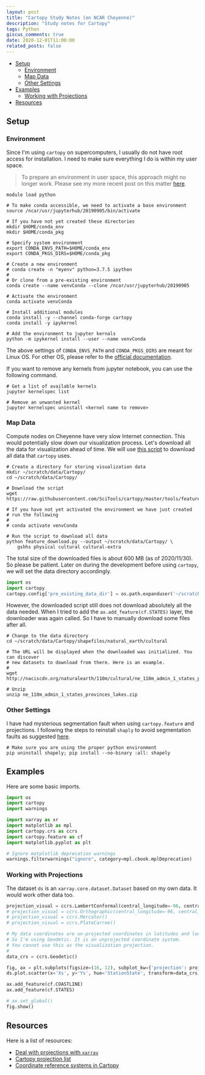 ```yaml
---
layout: post
title: "Cartopy Study Notes (on NCAR Cheyenne)"
description: "Study notes for Cartopy"
tags: Python
giscus_comments: true
date: 2020-12-01T11:00:00
related_posts: false
---
```


<!-- vim-markdown-toc GFM -->

- [Setup](#setup)
  - [Environment](#environment)
  - [Map Data](#map-data)
  - [Other Settings](#other-settings)
- [Examples](#examples)
  - [Working with Projections](#working-with-projections)
- [Resources](#resources)

<!-- vim-markdown-toc -->

## Setup

### Environment

Since I'm using `cartopy` on supercomputers, I usually do not have root access for installation. I need to make sure everything I do is within my user space.

> To prepare an environment in user space, this approach might no longer work. Please see my more recent post on this matter [here](https://weiming-hu.github.io/user-NPL-jupyter/).

```shell
module load python

# To make conda accessible, we need to activate a base environment
source /ncar/usr/jupyterhub/20190905/bin/activate

# If you have not yet created these directories
mkdir $HOME/conda_env
mkdir $HOME/conda_pkg

# Specify system environment
export CONDA_ENVS_PATH=$HOME/conda_env
export CONDA_PKGS_DIRS=$HOME/conda_pkg

# Create a new environment
# conda create -n "myenv" python=3.7.5 ipython
#
# Or clone from a pre-existing environment
conda create --name venvConda --clone /ncar/usr/jupyterhub/20190905

# Activate the environment
conda activate venvConda

# Install additional modules
conda install -y --channel conda-forge cartopy
conda install -y ipykernel

# Add the environment to jupyter kernals
python -m ipykernel install --user --name venvConda
```

The above settings of `CONDA_ENVS_PATH` and `CONDA_PKGS_DIRS` are meant for Linux OS. For other OS, please refer to the [official documentation](https://conda.io/projects/conda/en/latest/user-guide/configuration/use-condarc.html#specify-environment-directories-envs-dirs).

If you want to remove any kernels from jupyter notebook, you can use the following command.

```shell
# Get a list of available kernels
jupyter kernelspec list

# Remove an unwanted kernel
jupyter kernelspec uninstall <kernel name to remove> 
```

### Map Data

Compute nodes on Cheyenne have very slow Internet connection. This would potentially slow down our visualization process. Let's download all the data for visualization ahead of time. We will use [this script](https://github.com/SciTools/cartopy/blob/master/tools/feature_download.py) to download all data that `cartopy` uses.

```shell
# Create a directory for storing visualization data
mkdir ~/scratch/data/Cartopy/
cd ~/scratch/data/Cartopy/

# Download the script
wget https://raw.githubusercontent.com/SciTools/cartopy/master/tools/feature_download.py

# If you have not yet activated the environment we have just created
# run the following
#
# conda activate venvConda

# Run the script to download all data
python feature_download.py --output ~/scratch/data/Cartopy/ \
    gshhs physical cultural cultural-extra
```

The total size of the downloaded files is about 600 MB (as of 2020/11/30). So please be patient. Later on during the development before using `cartopy`, we will set the data directory accordingly.

```python
import os
import cartopy
cartopy.config['pre_existing_data_dir'] = os.path.expanduser('~/scratch/data/Cartopy/')

```

However, the downloaded script still does not download absolutely all the data needed. When I tried to add the `ax.add_feature(cf.STATES)` layer, the downloader was again called. So I have to manually download some files after all.

```shell
# Change to the data directory
cd ~/scratch/data/Cartopy/shapefiles/natural_earth/cultural

# The URL will be displayed when the downloaded was initialized. You can discover 
# new datasets to download from there. Here is an example.
#
wget http://naciscdn.org/naturalearth/110m/cultural/ne_110m_admin_1_states_provinces_lakes.zip

# Unzip
unzip ne_110m_admin_1_states_provinces_lakes.zip
```

### Other Settings

I have had mysterious segmentation fault when using `cartopy.feature` and projections. I following the steps to reinstall `shaply` to avoid segmentation faults as suggested [here](https://github.com/SciTools/cartopy/issues/879).

```shell
# Make sure you are using the proper python environment
pip uninstall shapely; pip install --no-binary :all: shapely
```

## Examples

Here are some basic imports.

```python
import os
import cartopy
import warnings

import xarray as xr
import matplotlib as mpl
import cartopy.crs as ccrs
import cartopy.feature as cf
import matplotlib.pyplot as plt

# Ignore matplotlib deprecation warnings
warnings.filterwarnings("ignore", category=mpl.cbook.mplDeprecation)
```

### Working with Projections

The dataset `ds` is an `xarray.core.dataset.Dataset` based on my own data. It would work other data too.

```python
projection_visual = ccrs.LambertConformal(central_longitude=-96, central_latitude=45)
# projection_visual = ccrs.Orthographic(central_longitude=-96, central_latitude=45)
# projection_visual = ccrs.Mercator()
# projection_visual = ccrs.PlateCarree()

# My data coordinates are un-projected coordinates in latitudes and longitudes.
# So I'm using Geodetic. It is an unprojected coordinate system.
# You cannot use this as the visualization projection.
#
data_crs = ccrs.Geodetic()

fig, ax = plt.subplots(figsize=(16, 12), subplot_kw={'projection': projection_visual})
ds.plot.scatter(x='Xs', y='Ys', hue='StationState', transform=data_crs, ax=ax, s=0.7)

ax.add_feature(cf.COASTLINE)
ax.add_feature(cf.STATES)

# ax.set_global()
fig.show()
```

## Resources

Here is a list of resources:

- [Deal with projections with `xarray`](http://xarray.pydata.org/en/stable/examples/visualization_gallery.html?highlight=projection#Multiple-plots-and-map-projections)
- [Cartopy projection list](https://scitools.org.uk/cartopy/docs/v0.15/crs/projections.html)
- [Coordinate reference systems in Cartopy](https://scitools.org.uk/cartopy/docs/v0.15/crs/index.html#coordinate-reference-systems-in-cartopy)
